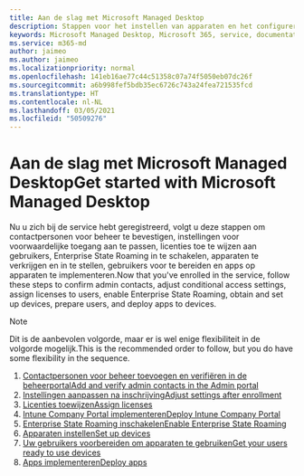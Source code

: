 ```yaml
---
title: Aan de slag met Microsoft Managed Desktop
description: Stappen voor het instellen van apparaten en het configureren van Azure-functies voor het werken met de service
keywords: Microsoft Managed Desktop, Microsoft 365, service, documentatie
ms.service: m365-md
author: jaimeo
ms.author: jaimeo
ms.localizationpriority: normal
ms.openlocfilehash: 141eb16ae77c44c51358c07a74f5050eb07dc26f
ms.sourcegitcommit: a6b998fef5bdb35ec6726c743a24fea721535fcd
ms.translationtype: HT
ms.contentlocale: nl-NL
ms.lasthandoff: 03/05/2021
ms.locfileid: "50509276"
---
```

# <a name="get-started-with-microsoft-managed-desktop"></a><span data-ttu-id="58141-104">Aan de slag met Microsoft Managed Desktop</span><span class="sxs-lookup"><span data-stu-id="58141-104">Get started with Microsoft Managed Desktop</span></span>

<span data-ttu-id="58141-105">Nu u zich bij de service hebt geregistreerd, volgt u deze stappen om contactpersonen voor beheer te bevestigen, instellingen voor voorwaardelijke toegang aan te passen, licenties toe te wijzen aan gebruikers, Enterprise State Roaming in te schakelen, apparaten te verkrijgen en in te stellen, gebruikers voor te bereiden en apps op apparaten te implementeren.</span><span class="sxs-lookup"><span data-stu-id="58141-105">Now that you've enrolled in the service, follow these steps to confirm admin contacts, adjust conditional access settings, assign licenses to users, enable Enterprise State Roaming,  obtain and set up devices, prepare users, and deploy apps to devices.</span></span>

> [!NOTE]
> <span data-ttu-id="58141-106">Dit is de aanbevolen volgorde, maar er is wel enige flexibiliteit in de volgorde mogelijk.</span><span class="sxs-lookup"><span data-stu-id="58141-106">This is the recommended order to follow, but you do have some flexibility in the sequence.</span></span>

1. [<span data-ttu-id="58141-107">Contactpersonen voor beheer toevoegen en verifiëren in de beheerportal</span><span class="sxs-lookup"><span data-stu-id="58141-107">Add and verify admin contacts in the Admin portal</span></span>](add-admin-contacts.md)
2. [<span data-ttu-id="58141-108">Instellingen aanpassen na inschrijving</span><span class="sxs-lookup"><span data-stu-id="58141-108">Adjust settings after enrollment</span></span>](conditional-access.md)
3. [<span data-ttu-id="58141-109">Licenties toewijzen</span><span class="sxs-lookup"><span data-stu-id="58141-109">Assign licenses</span></span>](assign-licenses.md)
4. [<span data-ttu-id="58141-110">Intune Company Portal implementeren</span><span class="sxs-lookup"><span data-stu-id="58141-110">Deploy Intune Company Portal</span></span>](company-portal.md)
5. [<span data-ttu-id="58141-111">Enterprise State Roaming inschakelen</span><span class="sxs-lookup"><span data-stu-id="58141-111">Enable Enterprise State Roaming</span></span>](enterprise-state-roaming.md)
6. [<span data-ttu-id="58141-112">Apparaten instellen</span><span class="sxs-lookup"><span data-stu-id="58141-112">Set up devices</span></span>](set-up-devices.md)
7. [<span data-ttu-id="58141-113">Uw gebruikers voorbereiden om apparaten te gebruiken</span><span class="sxs-lookup"><span data-stu-id="58141-113">Get your users ready to use devices</span></span>](get-started-devices.md)
8. [<span data-ttu-id="58141-114">Apps implementeren</span><span class="sxs-lookup"><span data-stu-id="58141-114">Deploy apps</span></span>](deploy-apps.md)

